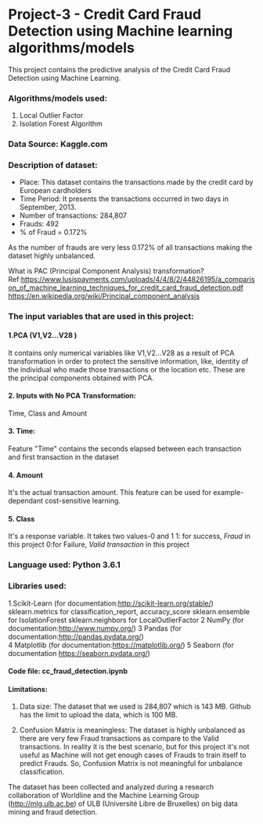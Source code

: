 # Project-3 - Credit Card Fraud Detection using Machine learning algorithms/models

This project contains the predictive analysis of the Credit Card Fraud Detection using Machine Learning.

### Algorithms/models used:

 1. Local Outlier Factor
 2. Isolation Forest Algorithm

### Data Source: Kaggle.com

### Description of dataset:

* Place: This dataset contains the transactions made by the credit card by European cardholders
* Time Period: It presents the transactions occurred in two days in September, 2013.
* Number of transactions: 284,807
* Frauds: 492
* % of Fraud = 0.172%

As the number of frauds are very less 0.172% of all transactions making the dataset highly unbalanced.

What is PAC (Principal Component Analysis) transformation?
Ref:https://www.lusispayments.com/uploads/4/4/8/2/44826195/a_comparison_of_machine_learning_techniques_for_credit_card_fraud_detection.pdf
https://en.wikipedia.org/wiki/Principal_component_analysis


### The input variables that are used in this project:

#### 1.PCA (V1,V2...V28 )
It contains only numerical variables like V1,V2...V28 as a result of PCA transformation in order to protect the sensitive information, like, identity of the individual who made those transactions or the location etc.
These are the principal components obtained with PCA.

#### 2. Inputs with No PCA Transformation:
 Time, Class and Amount


#### 3. Time:
Feature "Time" contains the seconds elapsed between each transaction and first transaction in the dataset

#### 4. Amount
It's the actual transaction amount. This feature can be used for example-dependant cost-sensitive learning.

#### 5. Class
It's a response variable. It takes two values-0 and 1
 1: for success, *Fraud*  in this project
 0:for Failure, *Valid transaction* in this project

### Language used: Python 3.6.1

### Libraries used:
 1.Scikit-Learn (for documentation:http://scikit-learn.org/stable/)
    sklearn.metrics for classification_report, accuracy_score
    sklearn.ensemble for IsolationForest
    sklearn.neighbors for LocalOutlierFactor
 2 NumPy (for documentation:http://www.numpy.org/)
 3 Pandas (for documentation:http://pandas.pydata.org/)   
 4 Matplotlib (for documentation:https://matplotlib.org/)
 5 Seaborn (for documentation https://seaborn.pydata.org/)

#### Code file: cc_fraud_detection.ipynb

#### Limitations:
1. Data size: The dataset that we used is 284,807 which is 143 MB. Github has the limit to upload the data, which is 100 MB.

2. Confusion Matrix is meaningless: The dataset is highly unbalanced as there are very few Fraud transactions as compare to the Valid transactions. In reality it is the best scenario, but for this project it's not useful as Machine will not get enough cases of Frauds to train itself to predict Frauds. So, Confusion Matrix is not meaningful for unbalance classification.

The dataset has been collected and analyzed during a research collaboration of Worldline and the Machine Learning Group (http://mlg.ulb.ac.be) of ULB (Université Libre de Bruxelles) on big data mining and fraud detection.
